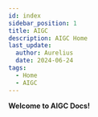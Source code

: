 ```yaml
---
id: index
sidebar_position: 1
title: AIGC
description: AIGC Home
last_update:
  author: Aurelius
  date: 2024-06-24
tags:
  - Home
  - AIGC
---
```


**Welcome to AIGC Docs!**
